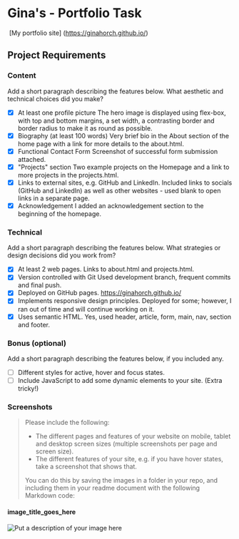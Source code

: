 #  Gina's - Portfolio Task
​
[My portfolio site] (https://ginahorch.github.io/) 
​
## Project Requirements

### Content
 Add a short paragraph describing the features below. What aesthetic and technical choices did you make? 
- [X] At least one profile picture
    The hero image is displayed using flex-box, with top and bottom margins, a set width, a contrasting border and border radius to make it as round as possible.
- [X] Biography (at least 100 words)
    Very brief bio in the About section of the home page with a link for more details to the about.html.
- [X] Functional Contact Form
    Screenshot of successful form submission attached.
- [X] "Projects" section
    Two example projects on the Homepage and a link to more projects in the projects.html.
- [X] Links to external sites, e.g. GitHub and LinkedIn.
    Included links to socials (GitHub and LinkedIn) as well as other websites - used blank to open links in a separate page.
- [X] Acknowledgement
    I added an acknowledgement section to the beginning of the homepage.
​
### Technical
 Add a short paragraph describing the features below. What strategies or design decisions did you work from? 
- [X] At least 2 web pages.
    Links to about.html and projects.html.
- [X] Version controlled with Git
    Used development branch, frequent commits and final push.
- [X] Deployed on GitHub pages.
    https://ginahorch.github.io/
- [X] Implements responsive design principles.
    Deployed for some; however, I ran out of time and will continue working on it.
- [X] Uses semantic HTML.
    Yes, used header, article, form, main, nav, section and footer.

### Bonus (optional)
 Add a short paragraph describing the features below, if you included any. 
- [ ] Different styles for active, hover and focus states.
- [ ] Include JavaScript to add some dynamic elements to your site. (Extra tricky!)
​
### Screenshots
> Please include the following:
> - The different pages and features of your website on mobile, tablet and desktop screen sizes (multiple screenshots per page and screen size).
> - The different features of your site, e.g. if you have hover states, take a screenshot that shows that.  
> 
> You can do this by saving the images in a folder in your repo, and including them in your readme document with the following Markdown code: 

####  image_title_goes_here 
![Put a description of your image here](./relative_path_to_file)
